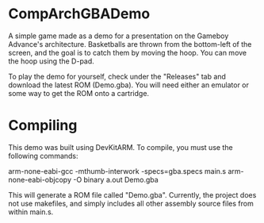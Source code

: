 # CompArchGBADemo
A simple game made as a demo for a presentation on the Gameboy Advance's architecture. Basketballs are thrown from the bottom-left of the screen, and the goal is to catch them by moving the hoop. You can move the hoop using the D-pad.

To play the demo for yourself, check under the "Releases" tab and download the latest ROM (Demo.gba). You will need either an emulator or some way to get the ROM onto a cartridge.

# Compiling
This demo was built using DevKitARM. To compile, you must use the following commands:

arm-none-eabi-gcc -mthumb-interwork -specs=gba.specs main.s
arm-none-eabi-objcopy -O binary a.out Demo.gba

This will generate a ROM file called "Demo.gba". Currently, the project does not use makefiles, and simply includes all other assembly source files from within main.s.
